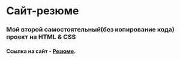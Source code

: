 # Сайт-резюме
### Мой второй самостоятельный(без копирование кода) проект на HTML & CSS

#### Сcылка на сайт - [Резюме](https://olirun.github.io/1-Project__My-resume/).
